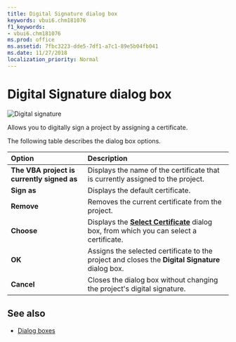 ```yaml
---
title: Digital Signature dialog box
keywords: vbui6.chm181076
f1_keywords:
- vbui6.chm181076
ms.prod: office
ms.assetid: 7fbc3223-dde5-7df1-a7c1-89e5b04fb041
ms.date: 11/27/2018
localization_priority: Normal
---
```



# Digital Signature dialog box

![Digital signature](../../../images/va5m641_ZA01201780.gif)

Allows you to digitally sign a project by assigning a certificate.

The following table describes the dialog box options.

|Option|Description|
|:-----|:----------|
|**The VBA project is currently signed as** |Displays the name of the certificate that is currently assigned to the project.|
|**Sign as** |Displays the default certificate.|
|**Remove** |Removes the current certificate from the project.|
|**Choose** |Displays the **[Select Certificate](select-certificate-dialog-box.md)** dialog box, from which you can select a certificate.|
|**OK** |Assigns the selected certificate to the project and closes the **Digital Signature** dialog box.|
|**Cancel** |Closes the dialog box without changing the project's digital signature.|


## See also

- [Dialog boxes](../dialog-boxes.md)
